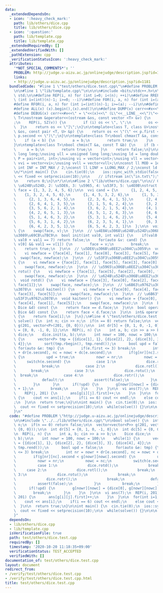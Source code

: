 ```yaml
---
data:
  _extendedDependsOn:
  - icon: ':heavy_check_mark:'
    path: lib/others/dice.cpp
    title: lib/others/dice.cpp
  - icon: ':question:'
    path: lib/template.cpp
    title: lib/template.cpp
  _extendedRequiredBy: []
  _extendedVerifiedWith: []
  _pathExtension: cpp
  _verificationStatusIcon: ':heavy_check_mark:'
  attributes:
    '*NOT_SPECIAL_COMMENTS*': ''
    PROBLEM: http://judge.u-aizu.ac.jp/onlinejudge/description.jsp?id=1181
    links:
    - http://judge.u-aizu.ac.jp/onlinejudge/description.jsp?id=1181
  bundledCode: "#line 1 \"test/others/dice.test.cpp\"\n#define PROBLEM \"http://judge.u-aizu.ac.jp/onlinejudge/description.jsp?id=1181\"\
    \n\n#line 1 \"lib/template.cpp\"\n\n\n\n#include <bits/stdc++.h>\n\nusing namespace\
    \ std;\n\n#define REP(i, n) for (int i=0; i<(n); ++i)\n#define RREP(i, n) for\
    \ (int i=(int)(n)-1; i>=0; --i)\n#define FOR(i, a, n) for (int i=(a); i<(n); ++i)\n\
    #define RFOR(i, a, n) for (int i=(int)(n)-1; i>=(a); --i)\n\n#define SZ(x) ((int)(x).size())\n\
    #define ALL(x) (x).begin(),(x).end()\n\n#define DUMP(x) cerr<<#x<<\" = \"<<(x)<<endl\n\
    #define DEBUG(x) cerr<<#x<<\" = \"<<(x)<<\" (L\"<<__LINE__<<\")\"<<endl;\n\ntemplate<class\
    \ T>\nostream &operator<<(ostream &os, const vector <T> &v) {\n    os << \"[\"\
    ;\n    REP(i, SZ(v)) {\n        if (i) os << \", \";\n        os << v[i];\n  \
    \  }\n    return os << \"]\";\n}\n\ntemplate<class T, class U>\nostream &operator<<(ostream\
    \ &os, const pair <T, U> &p) {\n    return os << \"(\" << p.first << \" \" <<\
    \ p.second << \")\";\n}\n\ntemplate<class T>\nbool chmax(T &a, const T &b) {\n\
    \    if (a < b) {\n        a = b;\n        return true;\n    }\n    return false;\n\
    }\n\ntemplate<class T>\nbool chmin(T &a, const T &b) {\n    if (b < a) {\n   \
    \     a = b;\n        return true;\n    }\n    return false;\n}\n\nusing ll =\
    \ long long;\nusing ull = unsigned long long;\nusing ld = long double;\nusing\
    \ P = pair<int, int>;\nusing vi = vector<int>;\nusing vll = vector<ll>;\nusing\
    \ vvi = vector<vi>;\nusing vvll = vector<vll>;\n\nconst ll MOD = 1e9 + 7;\nconst\
    \ int INF = INT_MAX / 2;\nconst ll LINF = LLONG_MAX / 2;\nconst ld eps = 1e-9;\n\
    \n/*\nint main() {\n    cin.tie(0);\n    ios::sync_with_stdio(false);\n    cout\
    \ << fixed << setprecision(10);\n\n    // ifstream in(\"in.txt\");\n    // cin.rdbuf(in.rdbuf());\n\
    \n    return 0;\n}\n*/\n\n\n#line 2 \"lib/others/dice.cpp\"\n\n// 0: \u4E0A, 1:\
    \ \u624B\u524D, 2: \u5DE6, 3: \u5965, 4: \u53F3, 5: \u4E0B\nstruct Dice {\n  vi\
    \ face = {1, 3, 2, 4, 5, 6};\n\n  vvi cand = {\n      {1, 2, 4, 5, 3, 6},\n  \
    \    {1, 3, 2, 4, 5, 6},\n      {1, 4, 5, 3, 2, 6},\n      {1, 5, 3, 2, 4, 6},\n\
    \      {2, 1, 3, 6, 4, 5},\n      {2, 3, 6, 4, 1, 5},\n      {2, 4, 1, 3, 6, 5},\n\
    \      {2, 6, 4, 1, 3, 5},\n      {3, 1, 5, 6, 2, 4},\n      {3, 2, 1, 5, 6, 4},\n\
    \      {3, 5, 6, 2, 1, 4},\n      {3, 6, 2, 1, 5, 4},\n      {4, 1, 2, 6, 5, 3},\n\
    \      {4, 2, 6, 5, 1, 3},\n      {4, 5, 1, 2, 6, 3},\n      {4, 6, 5, 1, 2, 3},\n\
    \      {5, 1, 4, 6, 3, 2},\n      {5, 3, 1, 4, 6, 2},\n      {5, 4, 6, 3, 1, 2},\n\
    \      {5, 6, 3, 1, 4, 2},\n      {6, 2, 3, 5, 4, 1},\n      {6, 3, 5, 4, 2, 1},\n\
    \      {6, 4, 2, 3, 5, 1},\n      {6, 5, 4, 2, 3, 1}\n  };\n\n  void init(vi v)\
    \ {\n    swap(face, v);\n  }\n\n  // \u4E0A\u3068\u624B\u524D\u306E\u5024\u304B\
    \u3089\u69CB\u7BC9\n  bool init(int val0, int val1) {\n    if(val0 == val1 ||\
    \ val0 + val1 == 7) return false;\n    for(auto &v: cand) {\n      if(val0 ==\
    \ v[0] && val1 == v[1]) {\n        face = v;\n        break;\n      }\n    }\n\
    \    return true;\n  }\n\n  // \u5DE6\u306B\u8EE2\u304C\u3059\n  void rotl() {\n\
    \    vi newface = {face[4], face[1], face[0], face[3], face[5], face[2]};\n  \
    \  swap(face, newface);\n  }\n\n  // \u53F3\u306B\u8EE2\u304C\u3059\n  void rotr()\
    \ {\n    vi newface = {face[2], face[1], face[5], face[3], face[0], face[4]};\n\
    \    swap(face, newface);\n  }\n\n  // \u5965\u306B\u8EE2\u304C\u3059\n  void\
    \ rotu() {\n    vi newface = {face[1], face[5], face[2], face[0], face[4], face[3]};\n\
    \    swap(face, newface);\n  }\n\n  // \u624B\u524D\u306B\u8EE2\u304C\u3059\n\
    \  void rotd() {\n    vi newface = {face[3], face[0], face[2], face[5], face[4],\
    \ face[1]};\n    swap(face, newface);\n  }\n\n  // \u6B63\u9762\u3092\u5DE6\u9762\
    \u3078\n  void kaitenl() {\n    vi newface = {face[0], face[4], face[1], face[2],\
    \ face[3], face[5]};\n    swap(face, newface);\n  }\n\n  // \u6B63\u9762\u3092\
    \u53F3\u9762\u3078\n  void kaitenr() {\n    vi newface = {face[0], face[2], face[3],\
    \ face[4], face[1], face[5]};\n    swap(face, newface);\n  }\n\n  bool operator==(const\
    \ Dice &d) const {\n    return face == d.face;\n  }\n\n  bool operator<(const\
    \ Dice &d) const {\n    return face < d.face;\n  }\n\n  int& operator[](int i)\
    \ {\n    return face[i];\n  }\n};\n#line 4 \"test/others/dice.test.cpp\"\n\nbool\
    \ solve() {\n  int n; cin >> n;\n  if(n == 0) return false;\n\n  vector<vector<P>>\
    \ g(201, vector<P>(201, {0, 0}));\n\n  int dr[5] = {0, 1, 0, -1, 0};\n  int dc[5]\
    \ = {0, 0, -1, 0, 1};\n\n  REP(i, n) {\n    int a, b; cin >> a >> b;\n    Dice\
    \ dice;\n    dice.init(a, b);\n\n    int nowr = 100, nowc = 100;\n    while(1)\
    \ {\n      vector<P> tmp = {{dice[1], 1}, {dice[2], 2}, {dice[3], 3}, {dice[4],\
    \ 4}};\n      sort(tmp.rbegin(), tmp.rend());\n      bool upd = false;\n     \
    \ for(auto &e: tmp) {\n        if(e.first <= 3) break;\n        int nr = nowr\
    \ + dr[e.second], nc = nowc + dc[e.second];\n        if(g[nr][nc].second < g[nowr][nowc].second)\
    \ {\n          upd = true;\n          nowr = nr;\n          nowc = nc;\n     \
    \     switch(e.second) {\n            case 1:\n              dice.rotd();\n  \
    \            break;\n            case 2:\n              dice.rotl();\n       \
    \       break;\n            case 3:\n              dice.rotu();\n            \
    \  break;\n            case 4:\n              dice.rotr();\n              break;\n\
    \            default:\n              assert(false);\n          }\n          break;\n\
    \        }\n      }\n      if(!upd) {\n        g[nowr][nowc] = {dice[0], g[nowr][nowc].second\
    \ + 1};\n        break;\n      }\n    }\n  }\n\n  vi ans(7);\n  REP(i, 201) {\n\
    \    REP(j, 201) {\n      ans[g[i][j].first]++;\n    }\n  }\n\n  for(int i=1;i<=6;++i)\
    \ {\n    cout << ans[i];\n    if(i == 6) cout << endl;\n    else cout << \" \"\
    ;\n  }\n\n  return true;\n}\n\nint main() {\n  cin.tie(0);\n  ios::sync_with_stdio(false);\n\
    \  cout << fixed << setprecision(10);\n\n  while(solve()) {}\n\n\n  return 0;\n\
    }\n"
  code: "#define PROBLEM \"http://judge.u-aizu.ac.jp/onlinejudge/description.jsp?id=1181\"\
    \n\n#include \"../../lib/others/dice.cpp\"\n\nbool solve() {\n  int n; cin >>\
    \ n;\n  if(n == 0) return false;\n\n  vector<vector<P>> g(201, vector<P>(201,\
    \ {0, 0}));\n\n  int dr[5] = {0, 1, 0, -1, 0};\n  int dc[5] = {0, 0, -1, 0, 1};\n\
    \n  REP(i, n) {\n    int a, b; cin >> a >> b;\n    Dice dice;\n    dice.init(a,\
    \ b);\n\n    int nowr = 100, nowc = 100;\n    while(1) {\n      vector<P> tmp\
    \ = {{dice[1], 1}, {dice[2], 2}, {dice[3], 3}, {dice[4], 4}};\n      sort(tmp.rbegin(),\
    \ tmp.rend());\n      bool upd = false;\n      for(auto &e: tmp) {\n        if(e.first\
    \ <= 3) break;\n        int nr = nowr + dr[e.second], nc = nowc + dc[e.second];\n\
    \        if(g[nr][nc].second < g[nowr][nowc].second) {\n          upd = true;\n\
    \          nowr = nr;\n          nowc = nc;\n          switch(e.second) {\n  \
    \          case 1:\n              dice.rotd();\n              break;\n       \
    \     case 2:\n              dice.rotl();\n              break;\n            case\
    \ 3:\n              dice.rotu();\n              break;\n            case 4:\n\
    \              dice.rotr();\n              break;\n            default:\n    \
    \          assert(false);\n          }\n          break;\n        }\n      }\n\
    \      if(!upd) {\n        g[nowr][nowc] = {dice[0], g[nowr][nowc].second + 1};\n\
    \        break;\n      }\n    }\n  }\n\n  vi ans(7);\n  REP(i, 201) {\n    REP(j,\
    \ 201) {\n      ans[g[i][j].first]++;\n    }\n  }\n\n  for(int i=1;i<=6;++i) {\n\
    \    cout << ans[i];\n    if(i == 6) cout << endl;\n    else cout << \" \";\n\
    \  }\n\n  return true;\n}\n\nint main() {\n  cin.tie(0);\n  ios::sync_with_stdio(false);\n\
    \  cout << fixed << setprecision(10);\n\n  while(solve()) {}\n\n\n  return 0;\n\
    }"
  dependsOn:
  - lib/others/dice.cpp
  - lib/template.cpp
  isVerificationFile: true
  path: test/others/dice.test.cpp
  requiredBy: []
  timestamp: '2020-10-20 11:18:35+09:00'
  verificationStatus: TEST_ACCEPTED
  verifiedWith: []
documentation_of: test/others/dice.test.cpp
layout: document
redirect_from:
- /verify/test/others/dice.test.cpp
- /verify/test/others/dice.test.cpp.html
title: test/others/dice.test.cpp
---
```

